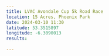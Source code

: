 ```yaml
---
title: LVAC Avondale Cup 5k Road Race
location: 15 Acres, Phoenix Park
date: 2024-03-10 11:30
latitude: 53.3515897
longitude: -6.3090013
results:
  
---
```

